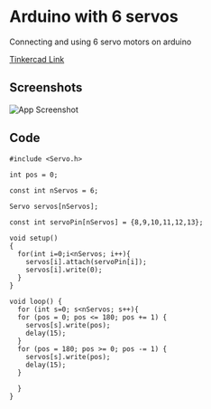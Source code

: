 # Arduino with 6 servos

Connecting and using 6 servo motors on arduino 

[Tinkercad Link](https://www.tinkercad.com/things/bzWM7l1Ijo4-arduino-with-6-servos?sharecode=rFKPyOizvVnIbd3oedgNg-sDNtWgvN5mnepnYtgAaf0)
## Screenshots

![App Screenshot](https://i.imgur.com/Lq3gNAM.png)


## Code

```
#include <Servo.h>

int pos = 0;

const int nServos = 6;

Servo servos[nServos];

const int servoPin[nServos] = {8,9,10,11,12,13};

void setup()
{
  for(int i=0;i<nServos; i++){
  	servos[i].attach(servoPin[i]);
    servos[i].write(0);
  }
}

void loop() {
  for (int s=0; s<nServos; s++){
  for (pos = 0; pos <= 180; pos += 1) { 
    servos[s].write(pos);              
    delay(15);                      
  }
  for (pos = 180; pos >= 0; pos -= 1) { 
    servos[s].write(pos);              
    delay(15);                       
  }

  }
}
```
